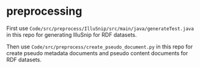 # preprocessing

First use `Code/src/preprocess/IlluSnip/src/main/java/generateTest.java` in this repo for generating IlluSnip for RDF datasets.

Then use `Code/src/preprocess/create_pseudo_document.py` in this repo for create pseudo metadata documents and pseudo content documents for RDF datasets.
